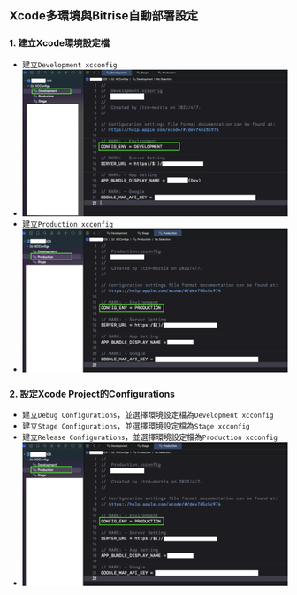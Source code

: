 ## Xcode多環境與Bitrise自動部署設定

### 1. 建立Xcode環境設定檔

* 建立`Development xcconfig`
* ![Development設定檔](./images/fig.1.png)
* 建立`Production xcconfig`
* ![Production設定檔](./images/fig.1-2.png)

### 2. 設定Xcode Project的Configurations

* 建立`Debug Configurations`，並選擇環境設定檔為`Development xcconfig`
* 建立`Stage Configurations`，並選擇環境設定檔為`Stage xcconfig`
* 建立`Release Configurations`，並選擇環境設定檔為`Production xcconfig`
* ![Project Configurations](./images/fig.2.png)

